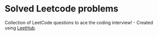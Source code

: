 # Solved Leetcode problems
Collection of LeetCode questions to ace the coding interview! - Created using [LeetHub](https://github.com/QasimWani/LeetHub).
